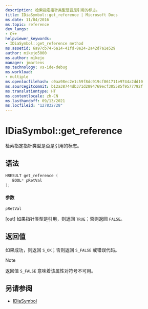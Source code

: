 ```yaml
---
description: 检索指定指针类型是否是引用的标志。
title: IDiaSymbol::get_reference | Microsoft Docs
ms.date: 11/04/2016
ms.topic: reference
dev_langs:
- C++
helpviewer_keywords:
- IDiaSymbol::get_reference method
ms.assetid: 6a97cb74-6a14-41fd-8e24-2a42d7a1e529
author: mikejo5000
ms.author: mikejo
manager: jmartens
ms.technology: vs-ide-debug
ms.workload:
- multiple
ms.openlocfilehash: c0aa98ec2e1c59f8dc919cf061711e9744a2dd10
ms.sourcegitcommit: b12a38744db371d2894769ecf305585f9577792f
ms.translationtype: HT
ms.contentlocale: zh-CN
ms.lasthandoff: 09/13/2021
ms.locfileid: "127832728"
---
```

# <a name="idiasymbolget_reference"></a>IDiaSymbol::get_reference
检索指定指针类型是否是引用的标志。

## <a name="syntax"></a>语法

```C++
HRESULT get_reference ( 
   BOOL* pRetVal
);
```

#### <a name="parameters"></a>参数
 `pRetVal`

[out] 如果指针类型是引用，则返回 `TRUE`；否则返回 `FALSE`。

## <a name="return-value"></a>返回值
 如果成功，则返回 `S_OK`；否则返回 `S_FALSE` 或错误代码。

> [!NOTE]
> 返回值 `S_FALSE` 意味着该属性对符号不可用。

## <a name="see-also"></a>另请参阅
- [IDiaSymbol](../../debugger/debug-interface-access/idiasymbol.md)
